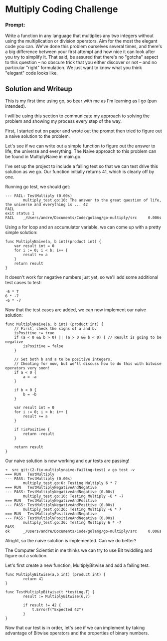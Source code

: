 # Multiply Coding Challenge

### Prompt: 

 Write a function in any language that multiplies any two integers without using the multiplication or division operators. Aim for the most the elegant code you can. We've done this problem ourselves several times, and there's a big difference between your first attempt and how nice it can look after you try to simplify it. That said, be assured that there's no "gotcha" aspect to this question – no obscure trick that you either discover or not – and no particular "right" formulation. We just want to know what you think "elegant" code looks like.


## Solution and Writeup

This is my first time using go, so bear with me as I'm learning as I go (pun intended).

I will be using this section to communicate my approach to solving the problem and showing my process every step of the way.

First, I started out on paper and wrote out the prompt then tried to figure out a naive solution to the problem.

Let's see if we can write out a simple function to figure out the answer to life, the universe and everything.
The Naive approach to this problem can be found in MultiplyNaive in main.go.

I've set up the project to include a failing test so that we can test drive this solution as we go.
Our function initially returns 41, which is clearly off by one.

Running go test, we should get:

```
--- FAIL: TestMultiply (0.00s)
        multiply_test.go:10: The answer to the great question of life, the universe and everything is ... 42
FAIL
exit status 1
FAIL    _/Users/andre/Documents/Code/golang/go-multiply/src     0.006s
```

Using a for loop and an accumulator variable, we can come up with a pretty simple solution:
```
func MultiplyNaive(a, b int)(product int) {
	var result int = 0
	for i := 0; i < b; i++ {
		result += a
	}
	return result
}
```

It doesn't work for negative numbers just yet, so we'll add some additional test cases to test:
```
-6 * 7
6 * -7
-6 * -7
```

Now that the test cases are added, we can now implement our naive solution:
```
func MultiplyNaive(a, b int) (product int) {
	// First, check the signs of a and b.
	isPositive := true
	if (a < 0 && b > 0) || (a > 0 && b < 0) { // Result is going to be negative
		isPositive = false
	}

	// Set both b and a to be positive integers.
	// Cheating for now, but we'll discuss how to do this with bitwise operators very soon!
	if a < 0 {
		a = -a
	}

	if b < 0 {
		b = -b
	}

	var result int = 0
	for i := 0; i < b; i++ {
		result += a
	}

	if !isPositive {
		return -result
	}

	return result
}
```

Our naive solution is now working and our tests are passing!

```
➜  src git:(2-fix-multiplynaive-failing-test) ✗ go test -v
=== RUN   TestMultiply
--- PASS: TestMultiply (0.00s)
        multiply_test.go:6: Testing Multiply 6 * 7
=== RUN   TestMultiplyNegativeAndNegative
--- PASS: TestMultiplyNegativeAndNegative (0.00s)
        multiply_test.go:16: Testing Multiply -6 * -7
=== RUN   TestMultiplyNegativeAndPositive
--- PASS: TestMultiplyNegativeAndPositive (0.00s)
        multiply_test.go:26: Testing Multiply -6 * 7
=== RUN   TestMultiplyPositiveAndNegative
--- PASS: TestMultiplyPositiveAndNegative (0.00s)
        multiply_test.go:36: Testing Multiply 6 * -7
PASS
ok      _/Users/andre/Documents/Code/golang/go-multiply/src     0.006s
```


Alright, so the naive solution is implemented. Can we do better?

The Computer Scientist in me thinks we can try to use Bit twiddling and figure out a solution.

Let's first create a new function, MultiplyBitwise and add a failing test.
```
func MultiplyBitwise(a,b int) (product int) {
		return 41
}
```

```
func TestMultiplyBitwise(t *testing.T) {
		result := MultiplyBitwise(6,7)

		if result != 42 {
			t.Errorf("Expected 42")
		}
}
```

Now that our test is in order, let's see if we can implement by taking advantage of Bitwise operators and the properties of binary numbers.